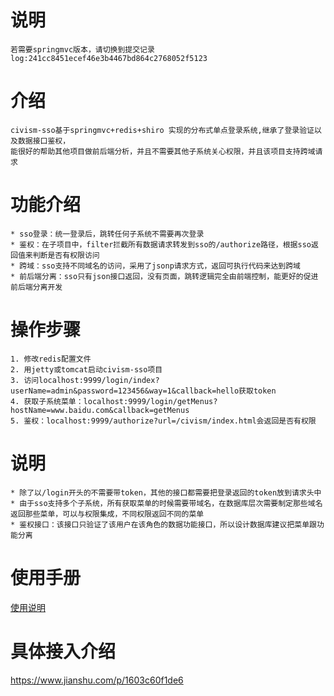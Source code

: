# 说明
    若需要springmvc版本，请切换到提交记录log:241cc8451ecef46e3b4467bd864c2768052f5123
# 介绍
    civism-sso基于springmvc+redis+shiro 实现的分布式单点登录系统,继承了登录验证以及数据接口鉴权，
    能很好的帮助其他项目做前后端分析，并且不需要其他子系统关心权限，并且该项目支持跨域请求
# 功能介绍
    * sso登录：统一登录后，跳转任何子系统不需要再次登录
    * 鉴权：在子项目中，filter拦截所有数据请求转发到sso的/authorize路径，根据sso返回值来判断是否有权限访问
    * 跨域：sso支持不同域名的访问，采用了jsonp请求方式，返回可执行代码来达到跨域
    * 前后端分离：sso只有json接口返回，没有页面，跳转逻辑完全由前端控制，能更好的促进前后端分离开发
# 操作步骤
    1. 修改redis配置文件
    2. 用jetty或tomcat启动civism-sso项目
    3. 访问localhost:9999/login/index?userName=admin&password=123456&way=1&callback=hello获取token
    4. 获取子系统菜单：localhost:9999/login/getMenus?hostName=www.baidu.com&callback=getMenus
    5. 鉴权：localhost:9999/authorize?url=/civism/index.html会返回是否有权限
# 说明
    * 除了以/login开头的不需要带token，其他的接口都需要把登录返回的token放到请求头中
    * 由于sso支持多个子系统，所有获取菜单的时候需要带域名，在数据库层次需要制定那些域名返回那些菜单，可以与权限集成，不同权限返回不同的菜单
    * 鉴权接口：该接口只验证了该用户在该角色的数据功能接口，所以设计数据库建议把菜单跟功能分离
# 使用手册
   [使用说明](https://github.com/civism/civism-sso/wiki)
# 具体接入介绍
  https://www.jianshu.com/p/1603c60f1de6
